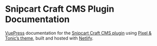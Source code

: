 # Snipcart Craft CMS Plugin Documentation

[VuePress](https://vuepress.vuejs.org/) documentation for the [Snipcart Craft CMS plugin](https://plugins.craftcms.com/snipcart) using [Pixel & Tonic’s theme](https://github.com/pixelandtonic/vuepress-theme-craftdocs), built and hosted with [Netlify](https://www.netlify.com/).
